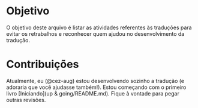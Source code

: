# Objetivo

O objetivo deste arquivo é listar as atividades referentes às traduções para evitar os retrabalhos e reconhecer quem ajudou no desenvolvimento da tradução.

# Contribuições

Atualmente, eu (@cez-aug) estou desenvolvendo sozinho a tradução (e adoraria que você ajudasse também!).
Estou começando com o primeiro livro [Iniciando](up & going/README.md). Fique à vontade para pegar outras revisões.